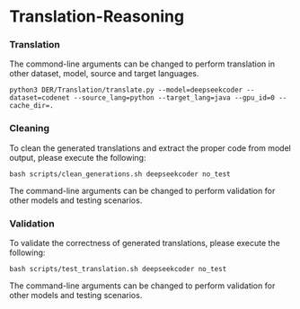 # Translation-Reasoning

### Translation

The commond-line arguments can be changed to perform translation in other dataset, model, source and target languages.

```
python3 DER/Translation/translate.py --model=deepseekcoder --dataset=codenet --source_lang=python --target_lang=java --gpu_id=0 --cache_dir=.
```

### Cleaning
To clean the generated translations and extract the proper code from model output, please execute the following:

```
bash scripts/clean_generations.sh deepseekcoder no_test
```

The command-line arguments can be changed to perform validation for other models and testing scenarios.

### Validation
To validate the correctness of generated translations, please execute the following:

```
bash scripts/test_translation.sh deepseekcoder no_test
```

The command-line arguments can be changed to perform validation for other models and testing scenarios.
